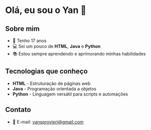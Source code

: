 # Olá, eu sou o Yan 👋

## Sobre mim
- 🌱 Tenho 17 anos
- 💻 Sei um pouco de **HTML**, **Java** e **Python**
- 📚 Estou sempre aprendendo e aprimorando minhas habilidades

## Tecnologias que conheço
- **HTML** - Estruturação de páginas web
- **Java** - Programação orientada a objetos
- **Python** - Linguagem versátil para scripts e automações

## Contato
- 📧 E-mail: [yansprovieri@gmail.com](Emailto)
